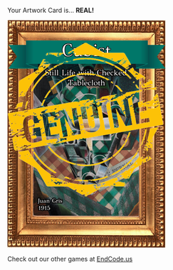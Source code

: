 Your Artwork Card is... 
  **REAL!**
 
 ![alt text](ArtworStill_Life_with_Checked_Tablecloth_Real[face,1].png?raw=true "Artwork Card")  
 
 
 
 
 
 Check out our other games at [EndCode.us](https://endcode.us/)